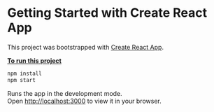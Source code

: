 # Getting Started with Create React App

This project was bootstrapped with [Create React App](https://github.com/facebook/create-react-app).



**<u>To run this project</u>**



```bash
npm install
npm start
```



Runs the app in the development mode.\
Open [http://localhost:3000](http://localhost:3000) to view it in your browser.
